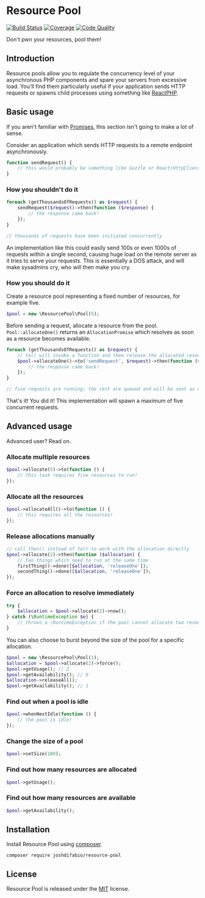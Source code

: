 # Resource Pool

[![Build Status](https://img.shields.io/travis/joshdifabio/resource-pool.svg?style=flat-square)](https://travis-ci.org/joshdifabio/resource-pool)
[![Coverage](https://img.shields.io/codecov/c/github/joshdifabio/resource-pool.svg?style=flat-square)](http://codecov.io/github/joshdifabio/resource-pool)
[![Code Quality](https://img.shields.io/scrutinizer/g/joshdifabio/resource-pool.svg?style=flat-square)](https://scrutinizer-ci.com/g/joshdifabio/resource-pool/)

Don't pwn your resources, pool them!

## Introduction

Resource pools allow you to regulate the concurrency level of your asynchronous PHP components and spare your servers from excessive load. You'll find them particularly useful if your application sends HTTP requests or spawns child processes using something like [ReactPHP](https://github.com/reactphp/react).

## Basic usage

If you aren't familiar with [Promises](https://github.com/reactphp/promise), this section isn't going to make a lot of sense.

Consider an application which sends HTTP requests to a remote endpoint asynchronously.

```php
function sendRequest() {
    // this would probably be something like Guzzle or React/HttpClient
}
```

### How you shouldn't do it

```php
foreach (getThousandsOfRequests() as $request) {
    sendRequest($request)->then(function ($response) {
        // the response came back!
    });
}

// thousands of requests have been initiated concurrently
```

An implementation like this could easily send 100s or even 1000s of requests within a single second, causing huge load on the remote server as it tries to serve your requests. This is essentially a DOS attack, and will make sysadmins cry, who will then make you cry.

### How you should do it

Create a resource pool representing a fixed number of resources, for example five.

```php
$pool = new \ResourcePool\Pool(5);
```

Before sending a request, allocate a resource from the pool. `Pool::allocateOne()` returns an `AllocationPromise` which resolves as soon as a resource becomes available.

```php
foreach (getThousandsOfRequests() as $request) {
    // to() will invoke a function and then release the allocated resources once it's done
    $pool->allocateOne()->to('sendRequest', $request)->then(function ($response) {
        // the response came back!
    });
}

// five requests are running; the rest are queued and will be sent as others complete
```

That's it! You did it! This implementation will spawn a maximum of five concurrent requests.

## Advanced usage

Advanced user? Read on.

### Allocate multiple resources

```php
$pool->allocate(5)->to(function () {
    // this task requires five resources to run!
});
```

### Allocate all the resources

```php
$pool->allocateAll()->to(function () {
    // this requires all the resources!
});
```

### Release allocations manually

```php
// call then() instead of to() to work with the allocation directly
$pool->allocate(2)->then(function ($allocation) {
    // two things which need to run at the same time
    firstThing()->done([$allocation, 'releaseOne']);
    secondThing()->done([$allocation, 'releaseOne']);
});
```

### Force an allocation to resolve immediately

```php
try {
    $allocation = $pool->allocate(2)->now();
} catch (\RuntimeException $e) {
    // throws a \RuntimeException if the pool cannot allocate two resources
}
```

You can also choose to burst beyond the size of the pool for a specific allocation.

```php
$pool = new \ResourcePool\Pool(1);
$allocation = $pool->allocate(2)->force();
$pool->getUsage(); // 2
$pool->getAvailability(); // 0
$allocation->releaseAll();
$pool->getAvailability(); // 1
```

### Find out when a pool is idle

```php
$pool->whenNextIdle(function () {
    // the pool is idle!
});
```

### Change the size of a pool

```php
$pool->setSize(100);
```

### Find out how many resources are allocated

```php
$pool->getUsage();
```

### Find out how many resources are available

```php
$pool->getAvailability();
```

## Installation

Install Resource Pool using [composer](https://getcomposer.org/).

```
composer require joshdifabio/resource-pool
```

## License

Resource Pool is released under the [MIT](https://github.com/joshdifabio/resource-pool/blob/master/LICENSE) license.
